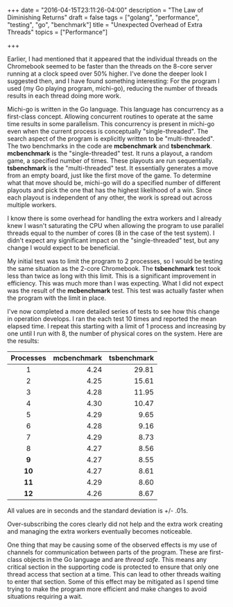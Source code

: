 +++
date = "2016-04-15T23:11:26-04:00"
description = "The Law of Diminishing Returns"
draft = false
tags = ["golang", "performance", "testing", "go", "benchmark"]
title = "Unexpected Overhead of Extra Threads"
topics = ["Performance"]

+++

Earlier, I had mentioned that it appeared that the individual threads on the
Chromebook seemed to be faster than the threads on the 8-core server running at
a clock speed over 50% higher.  I've done the deeper look I suggested then, and
I have found something interesting:  For the program I used (my Go playing
program, michi-go), reducing the number of threads results in each thread doing
more work.

Michi-go is written in the Go language.  This language has concurrency as a
first-class concept.  Allowing concurrent routines to operate at the same time
results in some parallelism.  This concurrency is present in michi-go even when
the current process is conceptually "single-threaded".  The search aspect of the
program is explicitly written to be "multi-threaded".  The two benchmarks in the
code are **mcbenchmark** and **tsbenchmark**.  **mcbenchmark** is the
"single-threaded" test.  It runs a playout, a random game, a specified number
of times.  These playouts are run sequentially.  **tsbenchmark** is the
"multi-threaded" test.  It essentially generates a move from an empty board, just
like the first move of the game.  To determine what that move should be, michi-go
will do a specified number of different playouts and pick the one that has the
highest likelihood of a win.  Since each playout is independent of any other, the
work is spread out across multiple workers.

I know there is some overhead for handling the extra workers and I already knew
I wasn't saturating the CPU when allowing the program to use parallel threads
equal to the number of cores (8 in the case of the test system).  I didn't expect
any significant impact on the "single-threaded" test, but any change I would
expect to be beneficial.

My initial test was to limit the program to 2 processes, so I would be testing
the same situation as the 2-core Chromebook.  The **tsbenchmark** test took less
than twice as long with this limit.  This is a significant improvement in
efficiency.  This was much more than I was expecting.  What I did not expect was
the result of the **mcbenchmark** test.  This test was actually faster when the
program with the limit in place.

I've now completed a more detailed series of tests to see how this change in
operation develops.  I ran the each test 10 times and reported the mean elapsed
time.  I repeat this starting with a limit of 1 process and increasing by one
until I run with 8, the number of physical cores on the system.  Here are the
results:

Processes | mcbenchmark | tsbenchmark
:--------:|------------:|------------:
1 | 4.24 | 29.81
2 | 4.25 | 15.61
3 | 4.28 | 11.95
4 | 4.30 | 10.47
5 | 4.29 | 9.65
6 | 4.28 | 9.16
7 | 4.29 | 8.73
8 | 4.27 | 8.56
**9** | 4.27 | 8.55
**10** | 4.27 | 8.61
**11** | 4.29 | 8.60
**12** | 4.26 | 8.67

All values are in seconds and the standard deviation is +/- .01s.

Over-subscribing the cores clearly did not help and the extra work creating and
managing the extra workers eventually becomes noticeable.

One thing that may be causing some of the observed effects is my use of channels
for communication between parts of the program.  These are first-class objects in
the Go language and are *thread safe*.  This means any critical section in the
supporting code is protected to ensure that only one thread access that section
at a time.  This can lead to other threads waiting to enter that section. Some
of this effect may be mitigated as I spend time trying to make the program more
efficient and make changes to avoid situations requiring a wait.
